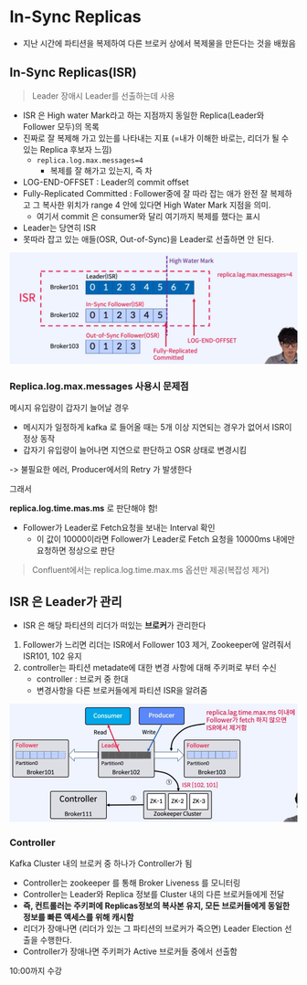 # In-Sync Replicas

- 지난 시간에 파티션을 복제하여 다른 브로커 상에서 복제물을 만든다는 것을 배웠음



## In-Sync Replicas(ISR)

> Leader 장애시 Leader를 선출하는데 사용

- ISR 은 High water Mark라고 하는 지점까지 동일한 Replica(Leader와 Follower 모두)의 목록
- 진짜로 잘 복제해 가고 있는를 나타내는 지표 (=내가 이해한 바로는, 리더가 될 수 있는 Replica 후보자 느낌)
  - `replica.log.max.messages=4` 
    - 복제를 잘 해가고 있는지, 즉 차
- LOG-END-OFFSET : Leader의 commit offset
- Fully-Replicated Committed : Follower중에 잘 따라 잡는 애가 완전 잘 복제하고 그 복사한 위치가 range 4 안에 있다면 High Water Mark 지점을 의미. 
  - 여기서 commit 은 consumer와 달리 여기까지 복제를 했다는 표시
- Leader는 당연히 ISR
- 못따라 잡고 있는 애들(OSR, Out-of-Sync)을 Leader로 선출하면 안 된다. 

![image-20220420085357196](..\img\image-20220420085357196.png)



### Replica.log.max.messages 사용시 문제점

메시지 유입량이 갑자기 늘어날 경우

- 메시지가 일정하게 kafka 로 들어올 때는 5개 이상 지연되는 경우가 없어서 ISR이 정상 동작
- 갑자기 유입량이 늘어나면 지연으로 판단하고 OSR 상태로 변경시킴

-> 불필요한 에러, Producer에서의 Retry 가 발생한다

그래서

**replica.log.time.mas.ms** 로 판단해야 함! 

- Follower가 Leader로 Fetch요청을 보내는 Interval 확인
  - 이 값이 10000이라면 Follower가 Leader로 Fetch 요청을 10000ms 내에만 요청하면 정상으로 판단

>  Confluent에서는 replica.log.time.max.ms 옵션만 제공(복잡성 제거)



## ISR 은 Leader가 관리 

- ISR 은 해당 파티션의 리더가 떠있는 **브로커**가 관리한다

1. Follower가 느리면 리더는 ISR에서 Follower 103 제거, Zookeeper에 알려줘서 ISR101, 102 유지
2. controller는 파티션 metadate에 대한 변경 사항에 대해 주키퍼로 부터 수신
   - controller : 브로커 중 한대
   - 변경사항을 다른 브로커들에게 파티션 ISR을 알려줌

![image-20220420090556744](..\img\image-20220420090556744.png)



### Controller 

Kafka Cluster 내의 브로커 중 하나가 Controller가 됨 

- Controller는 zookeeper 를 통해 Broker Liveness 를 모니터링 
- Controller는 Leader와 Replica 정보를 Cluster 내의 다른 브로커들에게 전달
- **즉, 컨트롤러는 주키퍼에 Replicas정보의 복사본 유지, 모든 브로커들에게 동일한 정보를 빠른 액세스를 위해 캐시함**
- 리더가 장애나면 (리더가 있는 그 파티션의 브로커가 죽으면) Leader Election 선출을 수행한다. 
- Controller가 장애나면 주키퍼가 Active 브로커들 중에서 선출함

10:00까지 수강